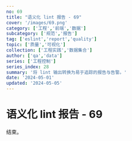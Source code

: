 ```yaml
---
no: 69
title: "语义化 lint 报告 - 69"
cover: '/images/69.png'
category: ['工程','前端','数据']
subcategory: ['规范','报告']
tag: ['eslint','report','quality']
topic: ['质量','可视化']
collection: ['工程实践','数据集合']
author: ['qa','data']
series: ['工程控制']
series_index: 28
summary: '将 lint 输出转换为易于追踪的报告与告警。'
date: '2024-05-01'
updated: '2024-05-05'
---
```


# 语义化 lint 报告 - 69

结束。
